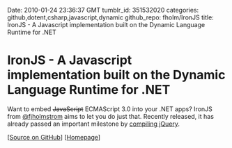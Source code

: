 Date: 2010-01-24 23:36:37 GMT
tumblr_id: 351532020
categories: github,dotent,csharp,javascript,dynamic
github_repo: fholm/IronJS
title: IronJS - A Javascript implementation built on the Dynamic Language Runtime for .NET

# IronJS - A Javascript implementation built on the Dynamic Language Runtime for .NET

Want to embed <del>JavaScript</del> ECMAScript 3.0 into your .NET apps? IronJS from [@fjholmstrom](http://twitter.com/fjholmstrom) aims to let you do just that. Recently released, it has already passed an important milestone by [compiling jQuery](http://ugh.cc/ironjs-now-compiles-jquery/).

[[Source on GitHub](http://github.com/fholm/IronJS)] [[Homepage](http://ironjs.com)]
